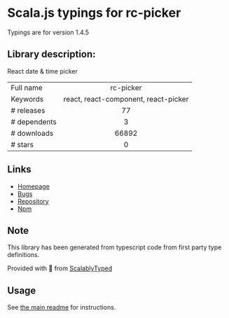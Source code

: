 
# Scala.js typings for rc-picker

Typings are for version 1.4.5

## Library description:
React date & time picker

|                    |                 |
| ------------------ | :-------------: |
| Full name          | rc-picker |
| Keywords           | react, react-component, react-picker |
| # releases         | 77 |
| # dependents       | 3 |
| # downloads        | 66892 |
| # stars            | 0 |

## Links
- [Homepage](https://react-component.github.io/picker)
- [Bugs](http://github.com/react-component/picker/issues)
- [Repository](https://github.com/react-component/picker)
- [Npm](https://www.npmjs.com/package/rc-picker)
    


## Note
This library has been generated from typescript code from first party type definitions.

Provided with :purple_heart: from [ScalablyTyped](https://github.com/oyvindberg/ScalablyTyped)

## Usage
See [the main readme](../../readme.md) for instructions.


